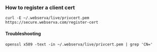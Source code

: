 
### How to register a client cert 

```shell
curl -E ~/.webserva/live/privcert.pem https://secure.webserva.com/register-cert
```

#### Troubleshooting

```shell
openssl x509 -text -in ~/.webserva/live/privcert.pem | grep 'CN='
```
 
